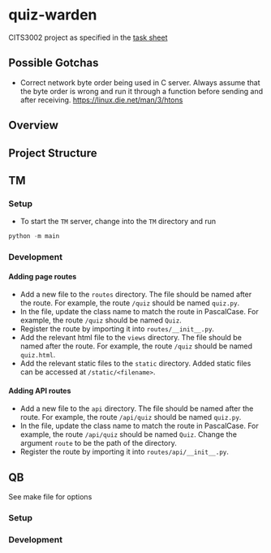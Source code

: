 # quiz-warden

CITS3002 project as specified in the [task sheet](https://teaching.csse.uwa.edu.au/units/CITS3002/project/)

## Possible Gotchas

- Correct network byte order being used in C server. Always assume that the byte order is wrong and run it through a function before sending and after receiving. https://linux.die.net/man/3/htons

## Overview

## Project Structure

## TM

### Setup

- To start the `TM` server, change into the `TM` directory and run

```py
python -m main
```

### Development

#### Adding page routes

- Add a new file to the `routes` directory. The file should be named after the route. For example, the route `/quiz` should be named `quiz.py`.
- In the file, update the class name to match the route in PascalCase. For example, the route `/quiz` should be named `Quiz`.
- Register the route by importing it into `routes/__init__.py`.
- Add the relevant html file to the `views` directory. The file should be named after the route. For example, the route `/quiz` should be named `quiz.html`.
- Add the relevant static files to the `static` directory. Added static files can be accessed at `/static/<filename>`.

#### Adding API routes

- Add a new file to the `api` directory. The file should be named after the route. For example, the route `/api/quiz` should be named `quiz.py`.
- In the file, update the class name to match the route in PascalCase. For example, the route `/api/quiz` should be named `Quiz`. Change the argument `route` to be the path of the directory.
- Register the route by importing it into `routes/api/__init__.py`.

## QB

See make file for options

### Setup

### Development

